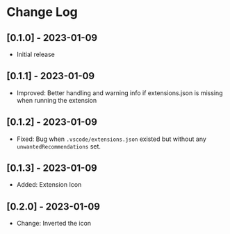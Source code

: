 # Change Log

## [0.1.0] - 2023-01-09

- Initial release

## [0.1.1] - 2023-01-09

- Improved: Better handling and warning info if extensions.json is missing when running the extension

## [0.1.2] - 2023-01-09

- Fixed: Bug when `.vscode/extensions.json` existed but without any `unwantedRecommendations` set.

## [0.1.3] - 2023-01-09

- Added: Extension Icon

## [0.2.0] - 2023-01-09

- Change: Inverted the icon
